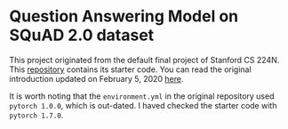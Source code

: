 # Question Answering Model on SQuAD 2.0 dataset
This project originated from the default final project of Stanford CS 224N. This [repository](https://github.com/minggg/squad) contains its starter code. You can read the original introduction updated on February 5, 2020 [here](https://web.stanford.edu/class/cs224n/project/default-final-project-handout.pdf).

It is worth noting that the `environment.yml` in the original repository used `pytorch 1.0.0`, which is out-dated. I haved checked the starter code with `pytorch 1.7.0`.